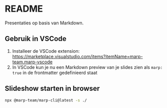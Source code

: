 # README

Presentaties op basis van Markdown.

## Gebruik in VSCode

1. Installeer de VSCode extension: <https://marketplace.visualstudio.com/items?itemName=marp-team.marp-vscode>
2. In VSCode kun je nu een Markdown preview van je slides zien als `marp: true` in de frontmatter gedefinieerd staat

## Slideshow starten in browser

```bash
npx @marp-team/marp-cli@latest -s ./
```
